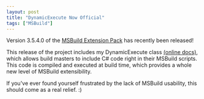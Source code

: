 ```yaml
---
layout: post
title: "DynamicExecute Now Official"
tags: ["MSBuild"]
---
```



Version 3.5.4.0 of the [MSBuild Extension Pack](http://www.codeplex.com/MSBuildExtensionPack) has recently been released!





This release of the project includes my DynamicExecute class [(online docs)](http://www.msbuildextensionpack.com/help/3.5.4.0/html/2e32aa32-13c7-6374-e53e-241ff534fe1c.htm), which allows build masters to include C# code right in their MSBuild scripts. This code is compiled and executed at build time, which provides a whole new level of MSBuild extensibility.





If you've ever found yourself frustrated by the lack of MSBuild usability, this should come as a real relief. :)

